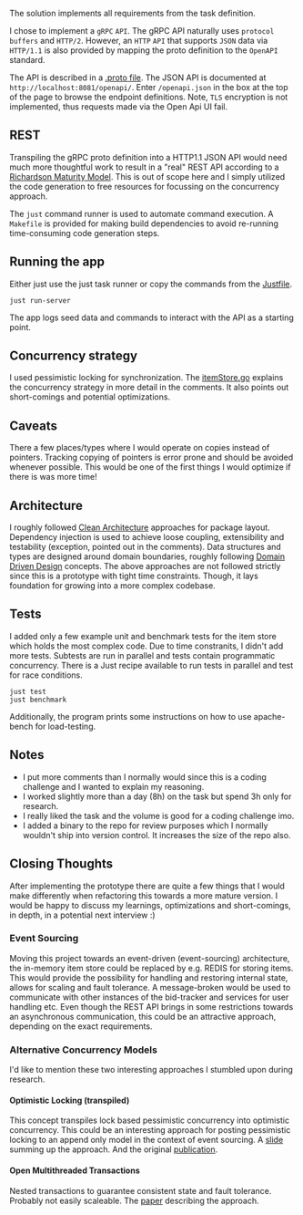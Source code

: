 The solution implements all requirements from the task definition.

I chose to implement a `gRPC` `API`.
The gRPC API naturally uses `protocol buffers` and `HTTP/2`.
However, an `HTTP` `API` that supports `JSON` data via `HTTP/1.1` is also provided by mapping the proto definition to the `OpenAPI` standard.

The API is described in a [.proto file](./apis/auction/v1/auction.proto).
The JSON API is documented at `http://localhost:8081/openapi/`.
Enter `/openapi.json` in the box at the top of the page to browse the endpoint definitions.
Note, `TLS` encryption is not implemented, thus requests made via the Open Api UI fail.

## REST
Transpiling the gRPC proto definition into a HTTP1.1 JSON API would need much more thoughtful work to result in a "real" REST API according to a [Richardson Maturity Model](https://martinfowler.com/articles/richardsonMaturityModel.html).
This is out of scope here and I simply utilized the code generation to free resources for focussing on the concurrency approach.

The `just` command runner is used to automate command execution.
A `Makefile` is provided for making build dependencies to avoid re-running time-consuming code generation steps.

## Running the app

Either just use the just task runner or copy the commands from the [Justfile](./Justfile).

```
just run-server
```

The app logs seed data and commands to interact with the API as a starting point.

## Concurrency strategy
I used pessimistic locking for synchronization.
The [itemStore.go](./pkg/item/store.go) explains the concurrency strategy in more detail in the comments.
It also points out short-comings and potential optimizations.

## Caveats
There a few places/types where I would operate on copies instead of pointers.
Tracking copying of pointers is error prone and should be avoided whenever possible.
This would be one of the first things I would optimize if there is was more time!

## Architecture
I roughly followed [Clean Architecture](https://blog.cleancoder.com/uncle-bob/2012/08/13/the-clean-architecture.html) approaches for package layout.
Dependency injection is used to achieve loose coupling, extensibility and testability (exception, pointed out in the comments).
Data structures and types are designed around domain boundaries, roughly following [Domain Driven Design](https://martinfowler.com/bliki/DomainDrivenDesign.html) concepts.
The above approaches are not followed strictly since this is a prototype with tight time constraints.
Though, it lays foundation for growing into a more complex codebase.

## Tests
I added only a few example unit and benchmark tests for the item store which holds the most complex code.
Due to time constranits, I didn't add more tests.
Subtests are run in parallel and tests contain programmatic concurrency.
There is a Just recipe available to run tests in parallel and test for race conditions.

```
just test
just benchmark
```

Additionally, the program prints some instructions on how to use apache-bench for load-testing.

## Notes
- I put more comments than I normally would since this is a coding challenge and I wanted to explain my reasoning.
- I worked slightly more than a day (8h) on the task but spend 3h only for research.
- I really liked the task and the volume is good for a coding challenge imo.
- I added a binary to the repo for review purposes which I normally wouldn't ship into version control. It increases the size of the repo also.

## Closing Thoughts

After implementing the prototype there are quite a few things that I would make differently when refactoring this towards a more mature version.
I would be happy to discuss my learnings, optimizations and short-comings, in depth, in a potential next interview :)

### Event Sourcing
Moving this project towards an event-driven (event-sourcing) architecture, the in-memory item store could be replaced by e.g. REDIS for storing items.
This would provide the possibility for handling and restoring internal state, allows for scaling and fault tolerance.
A message-broken would be used to communicate with other instances of the bid-tracker and services for user handling etc.
Even though the REST API brings in some restrictions towards an asynchronous communication, this could be an attractive approach, depending on the exact requirements.

### Alternative Concurrency Models
I'd like to mention these two interesting approaches I stumbled upon during research.

#### Optimistic Locking (transpiled)
This concept transpiles lock based pessimistic concurrency into optimistic concurrency.
This could be an interesting approach for posting pessimistic locking to an append only model in the context of event sourcing.
A [slide](https://www.usenix.org/system/files/atc21_slides_zhang-zhizhou.pdf) summing up the approach.
And the original [publication](https://arxiv.org/pdf/2106.01710.pdf).

#### Open Multithreaded Transactions
Nested transactions to guarantee consistent state and fault tolerance. Probably not easily scaleable.
The [paper](http://130.203.136.95/viewdoc/download?doi=10.1.1.20.1875&rep=rep1&type=pdf) describing the approach.



